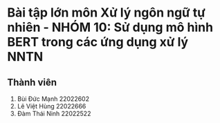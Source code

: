 # Bài tập lớn môn Xử lý ngôn ngữ tự nhiên - NHÓM 10: Sử dụng mô hình BERT trong các ứng dụng xử lý NNTN

## Thành viên
1. Bùi Đức Mạnh 22022602
2. Lê Việt Hùng 22022666
3. Đàm Thái Ninh 22022522